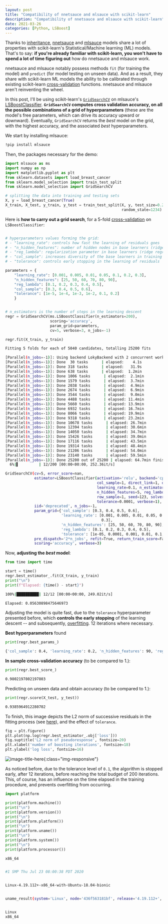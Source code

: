 ```yaml
---
layout: post
title: "Compatibility of nnetsauce and mlsauce with scikit-learn"
description: "Compatibility of nnetsauce and mlsauce with scikit-learn"
date: 2021-03-26
categories: [Python, LSBoost]
---
```


Thanks to [inheritance](https://en.wikipedia.org/wiki/Inheritance_(object-oriented_programming)),   [nnetsauce](https://techtonique.github.io/nnetsauce/) and [mlsauce](https://techtonique.github.io/mlsauce/) models share a lot of properties with scikit-learn's Statistical/Machine learning (ML) models. That's to say: **if you're already familiar with scikit-learn, you won't have to spend a lot of time figuring out** how do nnetsauce and mlsauce work.  

nnetsauce and mlsauce notably possess methods `fit` (for training the model) and `predict` (for model testing on unseen data). And as a result, they share with scikit-learn ML models the ability to be calibrated through existing scikit-learn  [cross-validation](https://en.wikipedia.org/wiki/Cross-validation_(statistics)) functions. nnetsauce and mlsauce aren't reinventing the wheel. 

In this post, I'll be using scikit-learn's [`GridSearchCV`](https://sklearn.org/modules/generated/sklearn.model_selection.GridSearchCV.html#sklearn.model_selection.GridSearchCV) on mlsauce's [LSBoostClassifier](https://thierrymoudiki.github.io/blog/#LSBoost). **`GridSearchCV` computes cross validation accuracy, on all the possible combinations of a grid of hyperparameters** (these are the model's free parameters, which can drive its accuracy upward or downward). Eventually, `GridSearchCV` returns the _best_ model on the grid, with the highest accuracy, and the associated _best_ hyperparameters.   


We start by installing mlsauce: 
```bash
!pip install mlsauce
```

Then, the packages necessary for the demo: 

```python
import mlsauce as ms
import numpy as np
import matplotlib.pyplot as plt
from sklearn.datasets import load_breast_cancer
from sklearn.model_selection import train_test_split
from sklearn.model_selection import GridSearchCV

# splitting the data into training and testing sets 
X, y = load_breast_cancer(True)
X_train, X_test, y_train, y_test = train_test_split(X, y, test_size=0.2, 
                                                    random_state=1234)
```

Here is **how to carry out a grid search**, for a 5-fold [cross-validation](https://en.wikipedia.org/wiki/Cross-validation_(statistics)) on 
`LSBoostClassifier`:

```python

# hyperparameters values forming the grid: 
# - "learning_rate": controls how fast the learning of residuals goes  
# - "n_hidden_features": number of hidden nodes in base learners (ridge regression on nonlinear features)
# - "reg_lambda": regularization parameter in base learners (ridge regression on nonlinear features)
# - "col_sample": increases diversity of the base learners in training 
# - "tolerance": controls early stopping in the learning of residuals

parameters = {
    "learning_rate": [0.001, 0.005, 0.01, 0.05, 0.1, 0.2, 0.3], 
    "n_hidden_features": [25, 50, 60, 70, 80, 90],
    "reg_lambda": [0.1, 0.2, 0.3, 0.4, 0.5],
    "col_sample": [0.3, 0.4, 0.5, 0.6], 
    "tolerance": [1e-5, 1e-4, 1e-3, 1e-2, 0.1, 0.2]
    } 


# n_estimators is the number of steps in the learning descent 
regr = GridSearchCV(ms.LSBoostClassifier(n_estimators=200), 
                    scoring='accuracy', 
                    param_grid=parameters, 
                    cv=5, verbose=3, n_jobs=-1)
```

```python
regr.fit(X_train, y_train)
```
```bash
Fitting 5 folds for each of 5040 candidates, totalling 25200 fits

[Parallel(n_jobs=-1)]: Using backend LokyBackend with 2 concurrent workers.
[Parallel(n_jobs=-1)]: Done  30 tasks      | elapsed:    4.1s
[Parallel(n_jobs=-1)]: Done 318 tasks      | elapsed:   31.9s
[Parallel(n_jobs=-1)]: Done 638 tasks      | elapsed:  1.2min
[Parallel(n_jobs=-1)]: Done 1006 tasks      | elapsed:  2.1min
[Parallel(n_jobs=-1)]: Done 1579 tasks      | elapsed:  3.7min
[Parallel(n_jobs=-1)]: Done 2038 tasks      | elapsed:  4.9min
[Parallel(n_jobs=-1)]: Done 2674 tasks      | elapsed:  6.9min
[Parallel(n_jobs=-1)]: Done 3544 tasks      | elapsed:  9.0min
[Parallel(n_jobs=-1)]: Done 4488 tasks      | elapsed: 11.4min
[Parallel(n_jobs=-1)]: Done 5660 tasks      | elapsed: 13.9min
[Parallel(n_jobs=-1)]: Done 6932 tasks      | elapsed: 16.7min
[Parallel(n_jobs=-1)]: Done 8066 tasks      | elapsed: 19.9min
[Parallel(n_jobs=-1)]: Done 9318 tasks      | elapsed: 23.2min
[Parallel(n_jobs=-1)]: Done 10678 tasks      | elapsed: 26.7min
[Parallel(n_jobs=-1)]: Done 12394 tasks      | elapsed: 30.6min
[Parallel(n_jobs=-1)]: Done 14050 tasks      | elapsed: 34.7min
[Parallel(n_jobs=-1)]: Done 15426 tasks      | elapsed: 39.0min
[Parallel(n_jobs=-1)]: Done 17116 tasks      | elapsed: 43.5min
[Parallel(n_jobs=-1)]: Done 19314 tasks      | elapsed: 48.4min
[Parallel(n_jobs=-1)]: Done 21206 tasks      | elapsed: 54.0min
[Parallel(n_jobs=-1)]: Done 23140 tasks      | elapsed: 59.5min
[Parallel(n_jobs=-1)]: Done 25200 out of 25200 | elapsed: 64.7min finished
  6%|▌         | 12/200 [00:00<00:00, 252.36it/s]

GridSearchCV(cv=5, error_score=nan,
             estimator=LSBoostClassifier(activation='relu', backend='cpu',
                                         col_sample=1, direct_link=1, dropout=0,
                                         learning_rate=0.1, n_estimators=200,
                                         n_hidden_features=5, reg_lambda=0.1,
                                         row_sample=1, seed=123, solver='ridge',
                                         tolerance=0.0001, verbose=1),
             iid='deprecated', n_jobs=-1,
             param_grid={'col_sample': [0.3, 0.4, 0.5, 0.6],
                         'learning_rate': [0.001, 0.005, 0.01, 0.05, 0.1, 0.2,
                                           0.3],
                         'n_hidden_features': [25, 50, 60, 70, 80, 90],
                         'reg_lambda': [0.1, 0.2, 0.3, 0.4, 0.5],
                         'tolerance': [1e-05, 0.0001, 0.001, 0.01, 0.1, 0.2]},
             pre_dispatch='2*n_jobs', refit=True, return_train_score=False,
             scoring='accuracy', verbose=3)
```

Now, **adjusting the _best_ model**: 

```python
from time import time

start = time()
regr.best_estimator_.fit(X_train, y_train)
print("\n")
print(f"Elapsed: {time() - start}")
```

```bash
100%|██████████| 12/12 [00:00<00:00, 249.02it/s]

Elapsed: 0.05630898475646973
```

Adjusting the model is quite fast, due to the `tolerance` hyperparameter presented before, which  **controls the early stopping** of the learning descent -- and subsequently, [overfitting](https://en.wikipedia.org/wiki/Overfitting). 12 iterations where necessary. 

**Best hyperparameters** found

```python
print(regr.best_params_)
```

```bash
{'col_sample': 0.4, 'learning_rate': 0.2, 'n_hidden_features': 90, 'reg_lambda': 0.1, 'tolerance': 0.1}
```

**In sample cross-validation accuracy** (to be compared to 1.): 


```python
print(regr.best_score_)
```

```bash
0.9802197802197803

```

Predicting on unseen data and obtain accuracy (to be compared to 1.): 

```python
print(regr.score(X_test, y_test))
```

```bash
0.9385964912280702
```

To finish, this image depicts the L2 norm of successive residuals in the fitting 
process (see [here](https://thierrymoudiki.github.io/blog/#LSBoost)), and the effect of `tolerance`.


```python
fig = plt.figure()
plt.plot(np.log(regr.best_estimator_.obj['loss']))
fig.suptitle('L2 norm of pseudoresponse', fontsize=20)
plt.xlabel('number of boosting iterations', fontsize=18)
plt.ylabel('log loss', fontsize=16)
```

![image-title-here]({{base}}/images/2021-03-26/2021-03-26-image1.png){:class="img-responsive"}


As noticed before, due to the 
tolerance level of `0.1`, the algorithm is stopped early, after 12 iterations, before 
reaching the total budget of 200 iterations. This, of course, has an influence on 
the time elapsed in the training procedure, and prevents overfitting from occurring.


```python
import platform

print(platform.machine())
print("\n")
print(platform.version())
print("\n")
print(platform.platform())
print("\n")
print(platform.uname())
print("\n")
print(platform.system())
print("\n")
print(platform.processor())
```

```bash
x86_64


#1 SMP Thu Jul 23 08:00:38 PDT 2020


Linux-4.19.112+-x86_64-with-Ubuntu-18.04-bionic


uname_result(system='Linux', node='436f563181bf', release='4.19.112+', version='#1 SMP Thu Jul 23 08:00:38 PDT 2020', machine='x86_64', processor='x86_64')


Linux
x86_64
```
